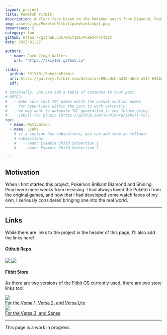 ```yaml
---
layout: project
title: Pokétch FitBit
description: A clock-face based on the Pokémon watch from Diamond, Pearl, and Platinum.
img: assets/img/PoketchFitbit/poketchfitbit.png
importance: 2
category: fun
github: https://github.com/SK1Y101/PoketchFitbit
date: 2022-01-27

authors:
  - name: Jack Lloyd-Walters
    url: "https://sk1y101.github.io"

links:
  github: SK1Y101/PoketchFitbit
  url: https://gallery.fitbit.com/details/c69cadcb-a312-4be3-a51f-681b259364c4
  pdf:

# Optionally, you can add a table of contents to your post.
# NOTES:
#   - make sure that TOC names match the actual section names
#     for hyperlinks within the post to work correctly.
#   - we may want to automate TOC generation in the future using
#     jekyll-toc plugin (https://github.com/toshimaru/jekyll-toc).
toc:
  - name: Motivation
  - name: Links
    # if a section has subsections, you can add them as follows:
    # subsections:
    #   - name: Example Child Subsection 1
    #   - name: Example Child Subsection 2

---
```


## Motivation

When I first started this project, Pokémon Brilliant Diamond and Shining Pearl were mere weeks from releasing. I had always loved the Pokétch from the original games, and now that I had developed some watch faces of my own, I seriously considered bringing one into the real world.

***

## Links

While there are links to the project in the header of this page, I'll also add the links here!

#### Github Repo

<a href="https://github.com/SK1y101/PoketchFitbit">
  <img align="center" class="imgresize ghcard-light" src="https://github-readme-stats.vercel.app/api/pin/?username=SK1y101&repo=PoketchFitbit&border_radius=20&title_color=2698BA&icon_color=2698BA&text_color=000000&bg_color=EEEEEE&border_color=2A2A2B"/>
  <img align="center" class="imgresize ghcard-dark" src="https://github-readme-stats.vercel.app/api/pin/?username=SK1y101&repo=PoketchFitbit&border_radius=20&title_color=B3FFFF&icon_color=B3FFFF&text_color=A3A3A6&bg_color=2A2A2B&border_color=EEEEEE"/>
</a>

#### Fitbit Store

As there are two versions of the Fitbit OS currently used, there are two store links too!

<div class="row">
  <div class="col-sm g-0 imgfig">
    <a href="https://gallery.fitbit.com/details/c69cadcb-a312-4be3-a51f-681b259364c4">
      <img src="{{ "assets/img/PoketchFitbit/poketchfitbit.png" | relative_url }}" />
      <figcaption class="caption">For the Versa 1, Versa 2, and Versa Lite</figcaption>
    </a>
  </div>
  <div class="col-sm g-0 imgfig">
    <a href="https://gallery.fitbit.com/details/5f740578-6ec4-4bf3-a98b-561e2d94fd0c">
      <img src="{{ "assets/img/PoketchFitbit/poketchfitbit2.png" | relative_url }}" />
      <figcaption class="caption">For the Versa 3, and Sense</figcaption>
    </a>
  </div>
</div>

***

This page is a work in progress.

